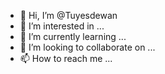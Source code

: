 - 👋 Hi, I’m @Tuyesdewan
- 👀 I’m interested in ...
- 🌱 I’m currently learning ...
- 💞️ I’m looking to collaborate on ...
- 📫 How to reach me ...

<!---
Tuyesdewan/Tuyesdewan is a ✨ special ✨ repository because its `README.md` (this file) appears on your GitHub profile.
You can click the Preview link to take a look at your changes.
--->
